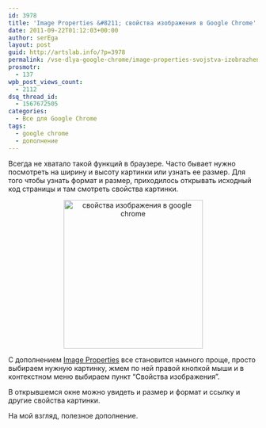 ```yaml
---
id: 3978
title: 'Image Properties &#8211; свойства изображения в Google Chrome'
date: 2011-09-22T01:12:03+00:00
author: serEga
layout: post
guid: http://artslab.info/?p=3978
permalink: /vse-dlya-google-chrome/image-properties-svojstva-izobrazheniya-v-google-chrome/
prosmotr:
  - 137
wpb_post_views_count:
  - 2112
dsq_thread_id:
  - 1567672505
categories:
  - Все для Google Chrome
tags:
  - google chrome
  - дополнение
---
```

Всегда не хватало такой функций в браузере. Часто бывает нужно посмотреть на ширину и высоту картинки или узнать ее размер. Для того чтобы узнать формат и размер, приходилось открывать исходный код страницы и там смотреть свойства картинки.

<center>
  <a href="{{site.img_cdn}}/image_properties_google_chrome.jpg"><img src="{{site.img_cdn}}/image_properties_google_chrome-281x300.jpg" alt="свойства изображения в google chrome" title="image_properties_google_chrome" width="281" height="300" class="alignnone size-medium wp-image-3979" /></a>
</center>

С дополнением [Image Properties](https://chrome.google.com/webstore/detail/khagclindddokccfbmfmckaflngbmpon) все становится намного проще, просто выбираем нужную картинку, жмем по ней правой кнопкой мыши и в контекстном меню выбираем пункт &#8220;Свойства изображения&#8221;.

В открывшемся окне можно увидеть и размер и формат и ссылку и другие свойства картинки.

На мой взгляд, полезное дополнение.